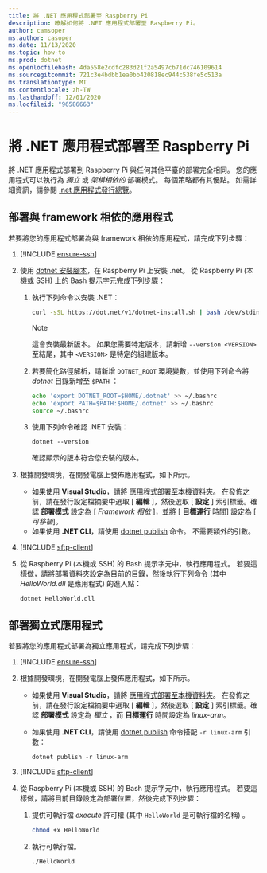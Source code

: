 ```yaml
---
title: 將 .NET 應用程式部署至 Raspberry Pi
description: 瞭解如何將 .NET 應用程式部署至 Raspberry Pi。
author: camsoper
ms.author: casoper
ms.date: 11/13/2020
ms.topic: how-to
ms.prod: dotnet
ms.openlocfilehash: 4da558e2cdfc283d21f2a5497cb71dc746109614
ms.sourcegitcommit: 721c3e4bdbb1ea0bb420818ec944c538fe5c513a
ms.translationtype: MT
ms.contentlocale: zh-TW
ms.lasthandoff: 12/01/2020
ms.locfileid: "96586663"
---
```

# <a name="deploy-net-apps-to-raspberry-pi"></a>將 .NET 應用程式部署至 Raspberry Pi

將 .NET 應用程式部署到 Raspberry Pi 與任何其他平臺的部署完全相同。 您的應用程式可以執行為 *獨立* 或 *架構相依的* 部署模式。 每個策略都有其優點。 如需詳細資訊，請參閱 [.net 應用程式發行總覽](../core/deploying/index.md)。

## <a name="deploying-a-framework-dependent-app"></a>部署與 framework 相依的應用程式

若要將您的應用程式部署為與 framework 相依的應用程式，請完成下列步驟：

1. [!INCLUDE [ensure-ssh](includes/ensure-ssh.md)]

1. 使用 [dotnet 安裝腳本](../core/tools/dotnet-install-script.md)，在 Raspberry Pi 上安裝 .net。 從 Raspberry Pi (本機或 SSH) 上的 Bash 提示字元完成下列步驟：
    1. 執行下列命令以安裝 .NET：

        ```bash
        curl -sSL https://dot.net/v1/dotnet-install.sh | bash /dev/stdin
        ```

        > [!NOTE]
        > 這會安裝最新版本。 如果您需要特定版本，請新增 `--version <VERSION>` 至結尾，其中 `<VERSION>` 是特定的組建版本。

    1. 若要簡化路徑解析，請新增 `DOTNET_ROOT` 環境變數，並使用下列命令將 *dotnet* 目錄新增至 `$PATH` ：

        ```bash
        echo 'export DOTNET_ROOT=$HOME/.dotnet' >> ~/.bashrc
        echo 'export PATH=$PATH:$HOME/.dotnet' >> ~/.bashrc
        source ~/.bashrc
        ```

    1. 使用下列命令確認 .NET 安裝：

        ```dotnetcli
        dotnet --version
        ```

        確認顯示的版本符合您安裝的版本。

1. 根據開發環境，在開發電腦上發佈應用程式，如下所示。
    - 如果使用 **Visual Studio**，請將 [應用程式部署至本機資料夾](/visualstudio/deployment/quickstart-deploy-to-local-folder?view=vs-2019)。 在發佈之前，請在發行設定檔摘要中選取 [ **編輯** ]，然後選取 [ **設定** ] 索引標籤。確認 **部署模式** 設定為 [ *Framework 相依* ]，並將 [ **目標運行** 時間] 設定為 [ *可移植*]。
    - 如果使用 **.NET CLI**，請使用 [dotnet publish](../core/tools/dotnet-publish.md) 命令。 不需要額外的引數。

1. [!INCLUDE [sftp-client](includes/sftp-client.md)]

1. 從 Raspberry Pi (本機或 SSH) 的 Bash 提示字元中，執行應用程式。 若要這樣做，請將部署資料夾設定為目前的目錄，然後執行下列命令 (其中 *HelloWorld.dll* 是應用程式) 的進入點：

    ```dotnetcli
    dotnet HelloWorld.dll
    ```

## <a name="deploying-a-self-contained-app"></a>部署獨立式應用程式

若要將您的應用程式部署為獨立應用程式，請完成下列步驟：

1. [!INCLUDE [ensure-ssh](includes/ensure-ssh.md)]

1. 根據開發環境，在開發電腦上發佈應用程式，如下所示。
    - 如果使用 **Visual Studio**，請將 [應用程式部署至本機資料夾](/visualstudio/deployment/quickstart-deploy-to-local-folder?view=vs-2019)。 在發佈之前，請在發行設定檔摘要中選取 [ **編輯** ]，然後選取 [ **設定** ] 索引標籤。確認 **部署模式** 設定為 *獨立* ，而 **目標運行** 時間設定為 *linux-arm*。
    - 如果使用 **.NET CLI**，請使用 [dotnet publish](../core/tools/dotnet-publish.md) 命令搭配 `-r linux-arm` 引數：

        ```dotnetcli
        dotnet publish -r linux-arm
        ```

1. [!INCLUDE [sftp-client](includes/sftp-client.md)]

1. 從 Raspberry Pi (本機或 SSH) 的 Bash 提示字元中，執行應用程式。 若要這樣做，請將目前目錄設定為部署位置，然後完成下列步驟：
    1. 提供可執行檔 *execute* 許可權 (其中 `HelloWorld` 是可執行檔的名稱) 。

        ```bash
        chmod +x HelloWorld
        ```

    1. 執行可執行檔。

        ```bash
        ./HelloWorld
        ```
